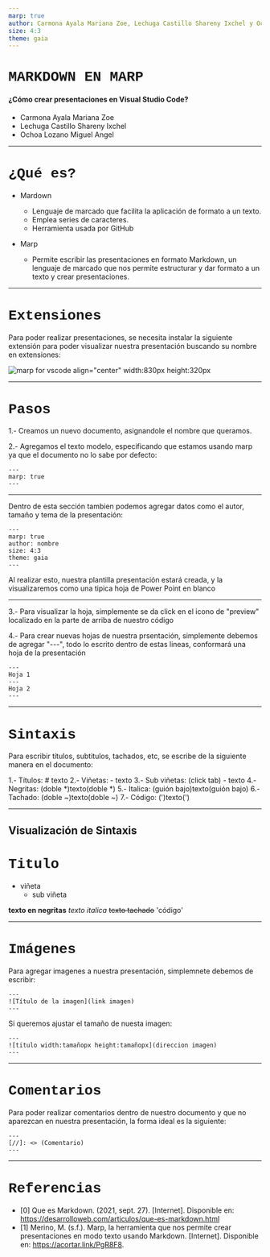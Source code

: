 ```yaml
---
marp: true
author: Carmona Ayala Mariana Zoe, Lechuga Castillo Shareny Ixchel y Ochoa Lozano Miguel Angel
size: 4:3
theme: gaia
---
```

<style>
    :root {
        --color-background: #101010;
        --color-foreground: #FFFFFF;
    }

    h1 {
        font-family: Courier New;
    }
</style>

# MARKDOWN EN MARP

#### ¿Cómo crear presentaciones en Visual Studio Code?
- Carmona Ayala Mariana Zoe
- Lechuga Castillo Shareny Ixchel
- Ochoa Lozano Miguel Angel

---
# ¿Qué es?

- Mardown
    - Lenguaje de marcado que facilita la aplicación de formato a un texto. 
    - Emplea series de caracteres.
    - Herramienta usada por GitHub

- Marp
    - Permite escribir las presentaciones en formato Markdown, un lenguaje de marcado que nos permite estructurar y dar formato a un texto y crear presentaciones.

[//]: <> (Comentario)

---
# Extensiones
Para poder realizar presentaciones, se necesita instalar la siguiente extensión para poder visualizar nuestra presentación buscando su nombre en extensiones:

![marp for vscode align="center" width:830px height:320px](https://miro.medium.com/max/1400/1*q2A3V-Btl1zcogh3o7XbnA.png)


---
# Pasos
1.- Creamos un nuevo documento, asignandole el nombre que queramos.

2.- Agregamos el texto modelo, especificando que estamos usando marp ya que el documento no lo sabe por defecto:

    ---
    marp: true
    ---

---
Dentro de esta sección tambien podemos agregar datos como el autor, tamaño y tema de la presentación:

    ---
    marp: true
    author: nombre
    size: 4:3  
    theme: gaia
    ---

Al realizar esto, nuestra plantilla presentación estará creada, y la visualizaremos como una tipica hoja de Power Point en blanco

---
3.- Para visualizar la hoja, simplemente se da click en el icono de "preview" localizado en la parte de arriba de nuestro código

4.- Para crear nuevas hojas de nuestra prsentación, simplemente debemos de agregar "---", todo lo escrito dentro de estas lineas, conformará una hoja de la presentación

    ---
    Hoja 1 
    ---
    Hoja 2
    ---

---
# Sintaxis

Para escribir títulos, subtitulos, tachados, etc, se escribe de la siguiente manera en el documento:

1.- Títulos: # texto
2.- Viñetas: - texto
3.- Sub viñetas: (click tab) - texto
4.- Negritas: (doble *)texto(doble *)
5.- Italica: (guión bajo)texto(guión bajo)
6.- Tachado: (doble ~)texto(doble ~)
7.- Código: (')texto(')

---
## Visualización de Sintaxis 
# Titulo 
- viñeta
    - sub viñeta

**texto en negritas**
_texto italica_
~~texto tachado~~
'código'

---
# Imágenes
Para agregar imagenes a nuestra presentación, simplemnete debemos de escribir:

    ---
    ![Título de la imagen](link imagen) 
    ---

Si queremos ajustar el tamaño de nuesta imagen:

    ---
    ![titulo width:tamañopx height:tamañopx](direccion imagen)
    ---

---
# Comentarios

Para poder realizar comentarios dentro de nuestro documento y que no aparezcan en nuestra presentación, la forma ideal es la siguiente:

    ---
    [//]: <> (Comentario)
    ---

---
# Referencias
- [0] Que es Markdown. (2021, sept. 27). [Internet]. Disponible en: https://desarrolloweb.com/articulos/que-es-markdown.html 
- [1] Merino, M. (s.f.). Marp, la herramienta que nos permite crear presentaciones en modo texto usando Markdown. [Internet]. Disponible en: https://acortar.link/PgR8F8.
